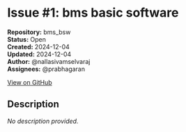 # Issue #1: bms basic software

**Repository:** bms_bsw  
**Status:** Open  
**Created:** 2024-12-04  
**Updated:** 2024-12-04  
**Author:** @nallasivamselvaraj  
**Assignees:** @prabhagaran  

[View on GitHub](https://github.com/Simtestlab/bms_bsw/issues/1)

## Description

*No description provided.*